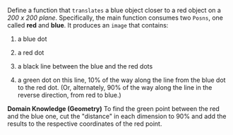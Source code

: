  Define a function that `translates` a blue object closer to a red object on a *200 x 200 plane*. Specifically, the main function consumes two `Posns`, one called **red** and **blue**. It produces an `image` that contains:
 
1. a blue dot

2. a red dot

3. a black line between the blue and the red dots

4. a green dot on this line, 10% of the way along the line from the blue dot to the red dot. (Or, alternately, 90% of the way along the line in the reverse direction, from red to blue.)


**Domain Knowledge (Geometry)** To find the green point between the red and the blue one, cut the "distance" in each dimension to 90% and add the results to the respective coordinates of the red point.
